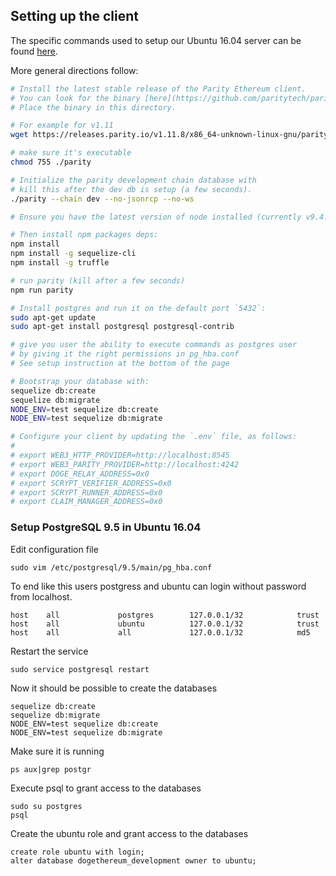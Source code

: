 
## Setting up the client

The specific commands used to setup our Ubuntu 16.04 server can be found [here](https://github.com/TrueBitFoundation/scrypt-interactive/blob/master/bin/server_setup.sh).

More general directions follow:

```bash
# Install the latest stable release of the Parity Ethereum client.
# You can look for the binary [here](https://github.com/paritytech/parity/releases).
# Place the binary in this directory.

# For example for v1.11
wget https://releases.parity.io/v1.11.8/x86_64-unknown-linux-gnu/parity

# make sure it's executable
chmod 755 ./parity

# Initialize the parity development chain database with
# kill this after the dev db is setup (a few seconds).
./parity --chain dev --no-jsonrcp --no-ws

# Ensure you have the latest version of node installed (currently v9.4.0).

# Then install npm packages deps:
npm install
npm install -g sequelize-cli
npm install -g truffle

# run parity (kill after a few seconds)
npm run parity

# Install postgres and run it on the default port `5432`:
sudo apt-get update
sudo apt-get install postgresql postgresql-contrib

# give you user the ability to execute commands as postgres user
# by giving it the right permissions in pg_hba.conf
# See setup instruction at the bottom of the page

# Bootstrap your database with:
sequelize db:create
sequelize db:migrate
NODE_ENV=test sequelize db:create
NODE_ENV=test sequelize db:migrate

# Configure your client by updating the `.env` file, as follows:
#
# export WEB3_HTTP_PROVIDER=http://localhost:8545
# export WEB3_PARITY_PROVIDER=http://localhost:4242
# export DOGE_RELAY_ADDRESS=0x0
# export SCRYPT_VERIFIER_ADDRESS=0x0
# export SCRYPT_RUNNER_ADDRESS=0x0
# export CLAIM_MANAGER_ADDRESS=0x0
```

### Setup PostgreSQL 9.5 in Ubuntu 16.04

Edit configuration file

```
sudo vim /etc/postgresql/9.5/main/pg_hba.conf
```

To end like this users postgress and ubuntu can login without password
from localhost.

```
host    all             postgres        127.0.0.1/32            trust
host    all             ubuntu          127.0.0.1/32            trust
host    all             all             127.0.0.1/32            md5
```

Restart the service

```
sudo service postgresql restart
```

Now it should be possible to create the databases

```
sequelize db:create
sequelize db:migrate
NODE_ENV=test sequelize db:create
NODE_ENV=test sequelize db:migrate
```

Make sure it is running

```
ps aux|grep postgr
```

Execute psql to grant access to the databases

```
sudo su postgres
psql
```

Create the ubuntu role and grant access to the databases

```
create role ubuntu with login;
alter database dogethereum_development owner to ubuntu;
```

